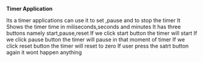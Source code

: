 **Timer Application**

Its a timer applications can use it to set ,pause and to stop the timer
It Shows the timer  time in miliseconds,seconds and minutes
It has three buttons namely start,pause,reset
If we click start button the timer will start
If we click pause button the timer will pause in that moment of timer
If we click reset  button the timer will reset to zero
If user press the satrt button again it wont happen anything